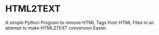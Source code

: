 # HTML2TEXT
A simple Python Program to remove HTML Tags from HTML Files in an attempt to make HTML2TEXT conversion Easier.
